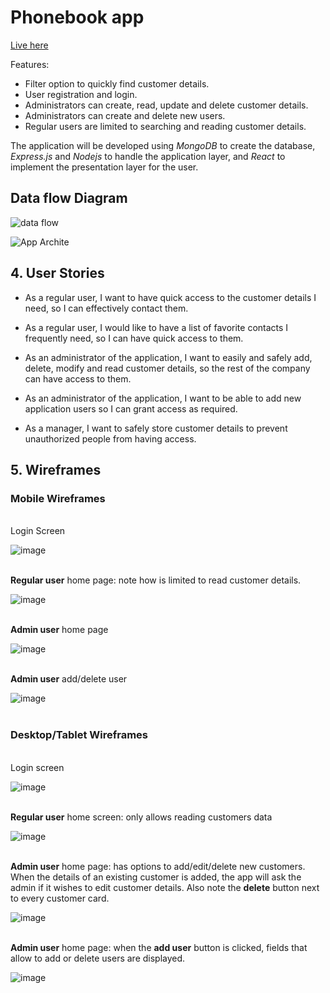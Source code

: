 # Phonebook app

[Live here](https://express-phonebook-backend.onrender.com)

Features:
- Filter option to quickly find customer details.
- User registration and login.
- Administrators can create, read, update and delete customer details.
- Administrators can create and delete new users.
- Regular users are limited to searching and reading customer details.

The application will be developed using *MongoDB* to create the database, *Express.js* and *Nodejs* to handle the application layer, and *React* to implement the presentation layer for the user.

## Data flow Diagram

![data flow](https://github.com/AndresBo/phonebook-app/assets/85352176/e7b6ef5e-662e-436e-a3ea-c876d52f279c)

![App Archite](https://github.com/AndresBo/phonebook-app/assets/85352176/7c173471-451f-4692-a522-fd524f1aae8d)

## 4. User Stories
- As a regular user, I want to have quick access to the customer details I need, so I can effectively contact them. 

- As a regular user, I would like to have a list of favorite contacts I frequently need, so I can have quick access to them.

- As an administrator of the application, I want to easily and safely add, delete, modify and read customer details, so the rest of the company can have access to them.

- As an administrator of the application, I want to be able to add new application users so I can grant access as required.

- As a manager, I want to safely store customer details to prevent unauthorized people from having access.

## 5. Wireframes
### Mobile Wireframes
<br>
Login Screen<br>

![image](https://github.com/AndresBo/phonebook-app/assets/85352176/148a4e46-cb0a-4845-b6f4-8ffbcfca868b)

<br>
<strong>Regular user</strong> home page: note how is limited to read customer details.<br>

![image](https://github.com/AndresBo/phonebook-app/assets/85352176/af245f17-3417-4d94-a85c-b163928da857)

<br>
<strong>Admin user</strong> home page

![image](https://github.com/AndresBo/phonebook-app/assets/85352176/2fee7d67-7920-4d73-95c8-e160e603bdff)

<br>
<strong>Admin user</strong> add/delete user<br>

![image](https://github.com/AndresBo/phonebook-app/assets/85352176/018cbdd9-e534-4569-b955-f17515e8b819)<br>
<br>
### Desktop/Tablet Wireframes
<br>
Login screen<br>

![image](https://github.com/AndresBo/phonebook-app/assets/85352176/0b1b09c6-0484-48d3-b32a-b2848faf81a8)

<br>
<strong>Regular user</strong> home screen: only allows reading customers data<br>

![image](https://github.com/AndresBo/phonebook-app/assets/85352176/ff6fd568-cf02-4daf-8581-a09ceb3dc9d1)

<br>
<strong>Admin user</strong> home page: has options to add/edit/delete new customers. When the details of an existing customer is added, the app will ask the admin if it wishes to edit customer details. Also note the <strong>delete</strong></strong> button next to every customer card.<br>

![image](https://github.com/AndresBo/phonebook-app/assets/85352176/1f54931d-b893-4cdf-aa22-d61b51dcc01a)

<br>
<strong>Admin user</strong> home page: when the <strong>add user</strong> button is clicked, fields that allow to add or delete users are displayed.<br> 

![image](https://github.com/AndresBo/phonebook-app/assets/85352176/5b667043-be1a-40bc-9b56-83f532e85445)
